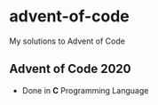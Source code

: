 # advent-of-code
My solutions to Advent of Code 
## Advent of Code 2020

 - Done in **C** Programming Language
